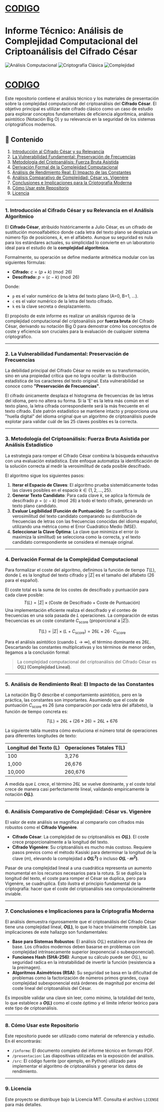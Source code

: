 # [CODIGO](script.py)
# Informe Técnico: Análisis de Complejidad Computacional del Criptoanálisis del Cifrado César

![Análisis Computacional](https://img.shields.io/badge/Análisis-Complejidad_Computacional-blue.svg)
![Criptografía Clásica](https://img.shields.io/badge/Criptografía-Clásica-lightgrey.svg)
![Complejidad](https://img.shields.io/badge/Complejidad-O(L)-green.svg)

# [CODIGO](script.py)

Este repositorio contiene el análisis técnico y los materiales de presentación sobre la complejidad computacional del criptoanálisis del **Cifrado César**. El objetivo principal es utilizar este cifrado clásico como un caso de estudio para explorar conceptos fundamentales de eficiencia algorítmica, análisis asintótico (Notación Big O) y su relevancia en la seguridad de los sistemas criptográficos modernos.

## 📜 Contenido

1.  [Introducción al Cifrado César y su Relevancia](#1-introducción-al-cifrado-césar-y-su-relevancia-en-el-análisis-algorítmico)
2.  [La Vulnerabilidad Fundamental: Preservación de Frecuencias](#2-la-vulnerabilidad-fundamental-preservación-de-frecuencias)
3.  [Metodología del Criptoanálisis: Fuerza Bruta Asistida](#3-metodología-del-criptoanálisis-fuerza-bruta-asistida-por-análisis-estadístico)
4.  [Derivación Formal de la Complejidad Computacional](#4-derivación-formal-de-la-complejidad-computacional)
5.  [Análisis de Rendimiento Real: El Impacto de las Constantes](#5-análisis-de-rendimiento-real-el-impacto-de-las-constantes)
6.  [Análisis Comparativo de Complejidad: César vs. Vigenère](#6-análisis-comparativo-de-complejidad-césar-vs-vigenère)
7.  [Conclusiones e Implicaciones para la Criptografía Moderna](#7-conclusiones-e-implicaciones-para-la-criptografía-moderna)
8.  [Cómo Usar este Repositorio](#8-cómo-usar-este-repositorio)
9.  [Licencia](#9-licencia)

---

### 1. Introducción al Cifrado César y su Relevancia en el Análisis Algorítmico

El **Cifrado César**, atribuido históricamente a Julio César, es un cifrado de sustitución monoalfabético donde cada letra del texto plano se desplaza un número fijo de posiciones, $k$, en el alfabeto. Aunque su seguridad es nula para los estándares actuales, su simplicidad lo convierte en un laboratorio ideal para el estudio de la **complejidad algorítmica**.

Formalmente, su operación se define mediante aritmética modular con las siguientes fórmulas:

-   **Cifrado:** $c = (p + k) \pmod{26}$
-   **Descifrado:** $p = (c - k) \pmod{26}$

Donde:
-   `p` es el valor numérico de la letra del texto plano (A=0, B=1, ...).
-   `c` es el valor numérico de la letra del texto cifrado.
-   `k` es la clave secreta o desplazamiento.

El propósito de este informe es realizar un análisis riguroso de la complejidad computacional del criptoanálisis por **fuerza bruta** del Cifrado César, derivando su notación Big O para demostrar cómo los conceptos de coste y eficiencia son cruciales para la evaluación de cualquier sistema criptográfico.

---

### 2. La Vulnerabilidad Fundamental: Preservación de Frecuencias

La debilidad principal del Cifrado César no reside en su transformación, sino en una propiedad crítica que no logra ocultar: la distribución estadística de los caracteres del texto original. Esta vulnerabilidad se conoce como **"Preservación de Frecuencias"**.

El cifrado únicamente desplaza el histograma de frecuencias de las letras del idioma, pero no altera su forma. Si la 'E' es la letra más común en el texto plano, la letra cifrada correspondiente será la más frecuente en el texto cifrado. Este patrón estadístico se mantiene intacto y proporciona una "huella digital" del idioma original que un algoritmo de criptoanálisis puede explotar para validar cuál de las 25 claves posibles es la correcta.



---

### 3. Metodología del Criptoanálisis: Fuerza Bruta Asistida por Análisis Estadístico

La estrategia para romper el Cifrado César combina la búsqueda exhaustiva con una evaluación estadística. Este enfoque automatiza la identificación de la solución correcta al medir la verosimilitud de cada posible descifrado.

El algoritmo sigue los siguientes pasos:

1.  **Iterar el Espacio de Claves**: El algoritmo prueba sistemáticamente todas las claves posibles en el espacio $k \in \{1, 2, ..., 25\}$.
2.  **Generar Texto Candidato**: Para cada clave $k$, se aplica la fórmula de descifrado $p = (c - k) \pmod{26}$ a todo el texto cifrado, generando un texto plano candidato.
3.  **Evaluar Legibilidad (Función de Puntuación)**: Se cuantifica la verosimilitud del texto candidato comparando su distribución de frecuencias de letras con las frecuencias conocidas del idioma español, utilizando una métrica como el Error Cuadrático Medio (MSE).
4.  **Seleccionar la Clave Óptima**: La clave que minimiza el error (o maximiza la similitud) se selecciona como la correcta, y el texto candidato correspondiente se considera el mensaje original.

---

### 4. Derivación Formal de la Complejidad Computacional

Para formalizar el coste del algoritmo, definimos la función de tiempo $T(L)$, donde $L$ es la longitud del texto cifrado y $|\Sigma|$ es el tamaño del alfabeto (26 para el español).

El coste total es la suma de los costes de descifrado y puntuación para cada clave posible:
$$
T(L) = |\Sigma| \times (\text{Coste de Descifrado} + \text{Coste de Puntuación})
$$
Una implementación eficiente realiza el descifrado y el conteo de frecuencias en una sola pasada de $L$ operaciones. La comparación de estas frecuencias es un coste constante $C_{\text{score}}$ (proporcional a $|\Sigma|$).

$$
T(L) = |\Sigma| \times (L + C_{\text{score}}) = 26L + 26 \cdot C_{\text{score}}
$$

Para el análisis asintótico (cuando $L \to \infty$), el término dominante es $26L$. Descartando las constantes multiplicativas y los términos de menor orden, llegamos a la conclusión formal:

> La complejidad computacional del criptoanálisis del Cifrado César es **$O(L)$ (Complejidad Lineal)**.

---

### 5. Análisis de Rendimiento Real: El Impacto de las Constantes

La notación Big O describe el comportamiento asintótico, pero en la práctica, las constantes son importantes. Asumiendo que el coste de puntuación $C_{\text{score}}$ es 26 (una comparación por cada letra del alfabeto), la función de tiempo concreta es:

$$
T(L) = 26L + (26 \times 26) = 26L + 676
$$

La siguiente tabla muestra cómo evoluciona el número total de operaciones para diferentes longitudes de texto:

| Longitud del Texto (L) | Operaciones Totales T(L) |
| :--------------------- | :----------------------- |
| 100                    | 3,276                    |
| 1,000                  | 26,676                   |
| 10,000                 | 260,676                  |

A medida que $L$ crece, el término $26L$ se vuelve dominante, y el coste total crece de manera casi perfectamente lineal, validando empíricamente la notación **$O(L)$**.

---

### 6. Análisis Comparativo de Complejidad: César vs. Vigenère

El valor de este análisis se magnifica al compararlo con cifrados más robustos como el **Cifrado Vigenère**.

* **Cifrado César**: La complejidad de su criptoanálisis es **$O(L)$**. El coste crece proporcionalmente a la longitud del texto.
* **Cifrado Vigenère**: Su criptoanálisis es mucho más costoso. Requiere pasos previos como el método Kasiski para determinar la longitud de la clave ($m$), elevando la complejidad a **$O(L^2)$** o incluso **$O(L \cdot m^2)$**.

Pasar de una complejidad lineal a una cuadrática representa un aumento monumental en los recursos necesarios para la rotura. Si se duplica la longitud del texto, el coste para romper el César se duplica, pero para Vigenère, se cuadruplica. Esto ilustra el principio fundamental de la criptografía: hacer que el coste del criptoanálisis sea computacionalmente inviable.

---

### 7. Conclusiones e Implicaciones para la Criptografía Moderna

El análisis demuestra rigurosamente que el criptoanálisis del Cifrado César tiene una complejidad lineal, **$O(L)$**, lo que lo hace trivialmente rompible. Las implicaciones de este hallazgo son fundamentales:

* **Base para Sistemas Robustos**: El análisis $O(L)$ establece una línea de base. Los cifrados modernos deben basarse en problemas con complejidad intrínsecamente superior (exponencial o subexponencial).
* **Funciones Hash (SHA-256)**: Aunque su cálculo puede ser $O(L)$, su seguridad radica en la intratabilidad de invertir la función (resistencia a la preimagen).
* **Algoritmos Asimétricos (RSA)**: Su seguridad se basa en la dificultad de problemas como la factorización de números primos grandes, cuya complejidad subexponencial está órdenes de magnitud por encima del coste lineal del criptoanálisis del César.

Es imposible validar una clave sin leer, como mínimo, la totalidad del texto, lo que establece a **$O(L)$** como el coste óptimo y el límite inferior teórico para este tipo de criptoanálisis.

---

### 8. Cómo Usar este Repositorio

Este repositorio puede ser utilizado como material de referencia y estudio. En él encontrarás:

* `/informe`: El documento completo del informe técnico en formato PDF.
* `/presentacion`: Las diapositivas utilizadas en la exposición del análisis.
* `/src`: El código fuente (por ejemplo, en Python) utilizado para implementar el algoritmo de criptoanálisis y generar los datos de rendimiento.

---

### 9. Licencia

Este proyecto se distribuye bajo la Licencia MIT. Consulta el archivo `LICENSE` para más detalles.
